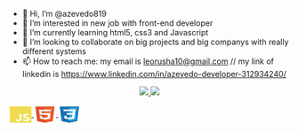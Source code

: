 - 👋 Hi, I’m @azevedo819
- 👀 I’m interested in new job with front-end developer
- 🌱 I’m currently learning html5, css3 and Javascript
- 💞️ I’m looking to collaborate on big projects and big companys with really different systems
- 📫 How to reach me: my email is leorusha10@gmail.com // my link of linkedin is https://www.linkedin.com/in/azevedo-developer-312934240/

<div align="center">
  <a href="https://github.com/azevedo819">
  <img height="180em" src="https://github-readme-stats.vercel.app/api?username=azevedo819&show_icons=true&theme=dracula&include_all_commits=true&count_private=true"/>
  <img height="180em" src="https://github-readme-stats.vercel.app/api/top-langs/?username=azevedo819&layout=compact&langs_count=7&theme=dracula"/>
</div>
  
  
  <div style="display: inline_block"><br>
  <img align="center" alt="Azevedo-Js" height="30" width="40" src="https://raw.githubusercontent.com/devicons/devicon/master/icons/javascript/javascript-plain.svg">
  <img align="center" alt="Azevedo-HTML" height="30" width="40" src="https://raw.githubusercontent.com/devicons/devicon/master/icons/html5/html5-original.svg">
  <img align="center" alt="Azevedo-CSS" height="30" width="40" src="https://raw.githubusercontent.com/devicons/devicon/master/icons/css3/css3-original.svg">
</div>
